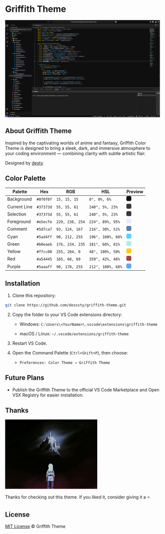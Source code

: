 # Griffith Theme

![Griffith Theme preview](./assets/example.png)

## About Griffith Theme

Inspired by the captivating worlds of anime and fantasy, Griffith Color Theme is designed to bring a sleek, dark, and immersive atmosphere to your coding environment — combining clarity with subtle artistic flair.

Designed by [desty](https://github.com/desssty)

## Color Palette

| Palette      | Hex       | RGB             | HSL               | Preview                                                                     |
| ------------ | --------- | --------------- | ----------------- | --------------------------------------------------------------------------- |
| Background   | `#0f0f0f` | `15, 15, 15`    | `0°, 0%, 6%`      | <img src="./assets/span_0F0F0F.svg" width="16" height="16" alt="#0f0f0f" /> |
| Current Line | `#37373d` | `55, 55, 61`    | `240°, 5%, 23%`   | <img src="./assets/span_37373D.svg" width="16" height="16" alt="#37373d" /> |
| Selection    | `#37373d` | `55, 55, 61`    | `240°, 5%, 23%`   | <img src="./assets/span_37373D.svg" width="16" height="16" alt="#37373d" /> |
| Foreground   | `#e5ecfe` | `229, 236, 254` | `224°, 89%, 95%`  | <img src="./assets/span_E5ECFE.svg" width="16" height="16" alt="#e5ecfe" /> |
| Comment      | `#5d7ca7` | `93, 124, 167`  | `216°, 30%, 51%`  | <img src="./assets/span_5D7CA7.svg" width="16" height="16" alt="#5d7ca7" /> |
| Cyan         | `#5ad4ff` | `90, 212, 255`  | `196°, 100%, 68%` | <img src="./assets/span_5AD4FF.svg" width="16" height="16" alt="#5ad4ff" /> |
| Green        | `#b0eaeb` | `176, 234, 235` | `181°, 60%, 81%`  | <img src="./assets/span_B0EAEB.svg" width="16" height="16" alt="#b0eaeb" /> |
| Yellow       | `#ffcc00` | `255, 204, 0`   | `48°, 100%, 50%`  | <img src="./assets/span_FFCC00.svg" width="16" height="16" alt="#ffcc00" /> |
| Red          | `#a54445` | `165, 68, 69`   | `359°, 42%, 46%`  | <img src="./assets/span_A54445.svg" width="16" height="16" alt="#a54445" /> |
| Purple       | `#5aaaff` | `90, 170, 255`  | `212°, 100%, 68%` | <img src="./assets/span_5AAAFF.svg" width="16" height="16" alt="#5aaaff" /> |

## Installation

1. Clone this repository:

```bash
git clone https://github.com/desssty/griffith-theme.git
```

2. Copy the folder to your VS Code extensions directory:

   - Windows: `C:\Users\<YourName>\.vscode\extensions\griffith-theme`

   - macOS / Linux: `~/.vscode/extensions/griffith-theme`

3. Restart VS Code.

4. Open the Command Palette (`Ctrl+Shift+P`), then choose:

   - `Preferences: Color Theme → Griffith Theme`

## Future Plans

- Publish the Griffith Theme to the official VS Code Marketplace and Open VSX Registry for easier installation.

## Thanks

<img src="./assets/kid_griffith_castle.jpg" width="300" alt="Griffith Castle" />

Thanks for checking out this theme.
If you liked it, consider giving it a ⭐

## License

[MIT License](./LICENSE) © Griffith Theme
